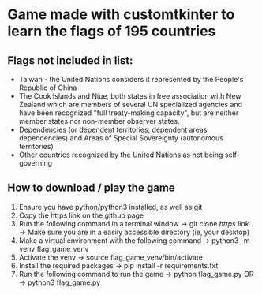 # Game made with customtkinter to learn the flags of 195 countries

## Flags not included in list:
* Taiwan - the United Nations considers it represented by the People's Republic of China
* The Cook Islands and Niue, both states in free association with New Zealand which are members of several UN specialized agencies and have been recognized "full treaty-making capacity", but are neither member states nor non-member observer states.
* Dependencies (or dependent territories, dependent areas, dependencies) and Areas of Special Sovereignty (autonomous territories)
* Other countries recognized by the United Nations as not being self-governing

## How to download / play the game
1. Ensure you have python/python3 installed, as well as git
2. Copy the https link on the github page
3. Run the following command in a terminal window
    -> git clone *https link* .
    -> Make sure you are in a easily accessible directory (ie, your desktop)
4. Make a virtual environment with the following command
    -> python3 -m venv flag_game_venv
5. Activate the venv
    -> source flag_game_venv/bin/activate
6. Install the required packages
    -> pip install -r requirements.txt
7. Run the following command to run the game
    -> python flag_game.py
    OR
    -> python3 flag_game.py
